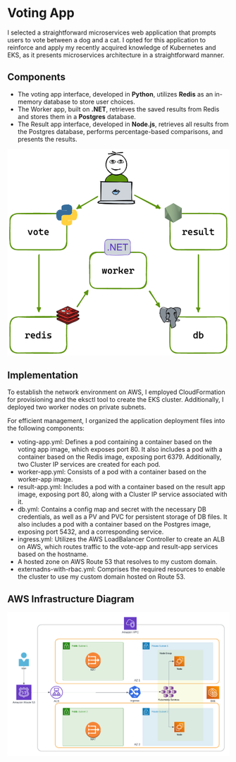 # Voting App
I selected a straightforward microservices web application that prompts users to vote between a dog and a cat. I opted for this application to reinforce and apply my recently acquired knowledge of Kubernetes and EKS, as it presents microservices architecture in a straightforward manner.

## Components
* The voting app interface, developed in __Python__, utilizes __Redis__ as an in-memory database to store user choices.
* The Worker app, built on __.NET__, retrieves the saved results from Redis and stores them in a __Postgres__ database.
* The Result app interface, developed in __Node.js__, retrieves all results from the Postgres database, performs percentage-based comparisons, and presents the results.

![Components](https://github.com/AhmedElSheriff/Voting-App-Kubernetes/blob/master/architecture.excalidraw.png)

## Implementation
To establish the network environment on AWS, I employed CloudFormation for provisioning and the eksctl tool to create the EKS cluster. Additionally, I deployed two worker nodes on private subnets.

For efficient management, I organized the application deployment files into the following components:
* voting-app.yml: Defines a pod containing a container based on the voting app image, which exposes port 80. It also includes a pod with a container based on the Redis image, exposing port 6379. Additionally, two Cluster IP services are created for each pod.
* worker-app.yml: Consists of a pod with a container based on the worker-app image.
* result-app.yml: Includes a pod with a container based on the result app image, exposing port 80, along with a Cluster IP service associated with it.
* db.yml: Contains a config map and secret with the necessary DB credentials, as well as a PV and PVC for persistent storage of DB files. It also includes a pod with a container based on the Postgres image, exposing port 5432, and a corresponding service.
* ingress.yml: Utilizes the AWS LoadBalancer Controller to create an ALB on AWS, which routes traffic to the vote-app and result-app services based on the hostname.
* A hosted zone on AWS Route 53 that resolves to my custom domain.
* externadns-with-rbac.yml: Comprises the required resources to enable the cluster to use my custom domain hosted on Route 53.

## AWS Infrastructure Diagram
![Infrastructure Diagram](https://github.com/AhmedElSheriff/Voting-App-Kubernetes/blob/master/diagram.png)
